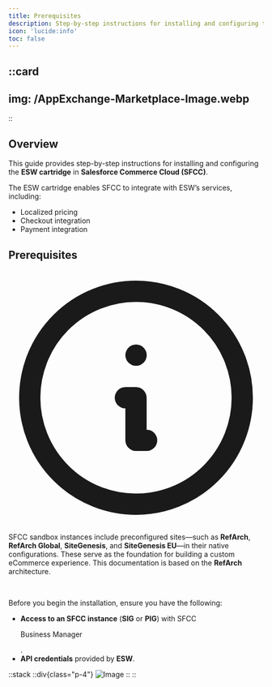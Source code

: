 ```yaml
---
title: Prerequisites
description: Step-by-step instructions for installing and configuring the ESW cartridge
icon: 'lucide:info'
toc: false
---
```


::card
---
img: /AppExchange-Marketplace-Image.webp
---
::

## Overview

This guide provides step-by-step instructions for installing and configuring the **ESW cartridge** in **Salesforce Commerce Cloud (SFCC)**.

The ESW cartridge enables SFCC to integrate with ESW’s services, including:

- Localized pricing  
- Checkout integration  
- Payment integration  

## Prerequisites

<div class="flex items-start gap-3 rounded-lg border-l-4 border-primary bg-primary/10 dark:border-primary dark:bg-primary/20 p-4 text-sm text-primary dark:text-primary-foreground shadow-md">
  <svg xmlns="http://www.w3.org/2000/svg" class="mt-0.5 h-5 w-5 shrink-0 text-primary dark:text-primary-foreground" fill="none" viewBox="0 0 24 24" stroke="currentColor">
    <path stroke-linecap="round" stroke-linejoin="round" stroke-width="2" d="M13 16h-1v-4h-1m1-4h.01M12 2a10 10 0 100 20 10 10 0 000-20z" />
  </svg>
  <p class="text-sm">
    SFCC sandbox instances include preconfigured sites—such as <strong>RefArch</strong>, <strong>RefArch Global</strong>, <strong>SiteGenesis</strong>, and <strong>SiteGenesis EU</strong>—in their native configurations. These serve as the foundation for building a custom eCommerce experience. This documentation is based on the <strong>RefArch</strong> architecture.
  </p>
</div>

<br>

Before you begin the installation, ensure you have the following:

- **Access to an SFCC instance** (**SIG** or **PIG**) with SFCC <p class="underline decoration-dotted">Business Manager</p>.  
- **API credentials** provided by **ESW**.  


::stack
  ::div{class="p-4"}
  ![Image](/Screenshot-2025-08-26-105807.png)
  ::
::

